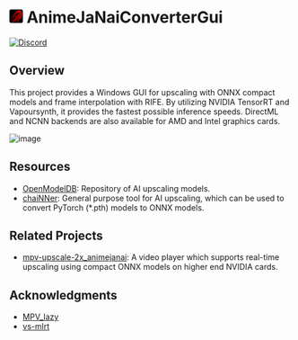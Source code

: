 
# <img src="logo.png" width="24"></img> AnimeJaNaiConverterGui
[![Discord](https://img.shields.io/discord/1121653618173546546?label=Discord&logo=Discord&logoColor=white)](https://discord.gg/EeFfZUBvxj)
## Overview
This project provides a Windows GUI for upscaling with ONNX compact models and frame interpolation with RIFE. By utilizing NVIDIA TensorRT and Vapoursynth, it provides the fastest possible inference speeds. DirectML and NCNN backends are also available for AMD and Intel graphics cards.

![image](https://github.com/the-database/AnimeJaNaiConverterGui/assets/25811902/d2ba1480-0be4-442b-b6f8-f02cb13b4457)


## Resources
- [OpenModelDB](https://openmodeldb.info/): Repository of AI upscaling models.
- [chaiNNer](https://github.com/chaiNNer-org/chaiNNer): General purpose tool for AI upscaling, which can be used to convert PyTorch (*.pth) models to ONNX models. 

## Related Projects
- [mpv-upscale-2x_animejanai](https://github.com/the-database/mpv-upscale-2x_animejanai): A video player which supports real-time upscaling using compact ONNX models on higher end NVIDIA cards.

## Acknowledgments 
- [MPV_lazy](https://github.com/hooke007/MPV_lazy) 
- [vs-mlrt](https://github.com/AmusementClub/vs-mlrt)
